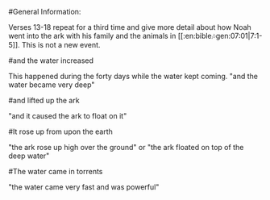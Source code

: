 #General Information:

Verses 13-18 repeat for a third time and give more detail about how Noah went into the ark with his family and the animals in [[:en:bible:notes:gen:07:01|7:1-5]]. This is not a new event.

#and the water increased

This happened during the forty days while the water kept coming. "and the water became very deep"

#and lifted up the ark

"and it caused the ark to float on it"

#It rose up from upon the earth

"the ark rose up high over the ground" or "the ark floated on top of the deep water"

#The water came in torrents

"the water came very fast and was powerful"